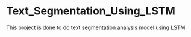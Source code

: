 # Text_Segmentation_Using_LSTM
 This project is done to do text segmentation analysis model using LSTM
